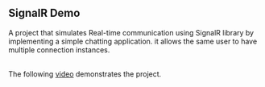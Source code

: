 
## SignalR Demo
A project that simulates Real-time communication using SignalR library by implementing a simple chatting application. it allows the same user to have multiple connection instances.

\
The following [video](https://drive.google.com/file/d/1Xj9a_Cq4vC5osdrIb3zU5-E8d3ktAr35/view?usp=drive_link) demonstrates the project.